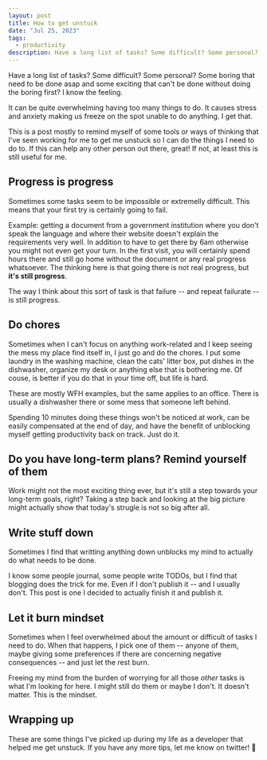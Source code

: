 ```yaml
---
layout: post
title: How to get unstuck
date: "Jul 25, 2023"
tags:
  - productivity
description: Have a long list of tasks? Some difficult? Some personal? Some boring that need to be done asap and some exciting that can't be done without doing the boring first? I know the feeling.
---
```


Have a long list of tasks? Some difficult? Some personal? Some boring that need to be done asap and some exciting that can't be done without doing the boring first? I know the feeling.

It can be quite overwhelming having too many things to do. It causes stress and anxiety making us freeze on the spot unable to do anything. I get that.

This is a post mostly to remind myself of some tools or ways of thinking that I've seen working for me to get me unstuck so I can do the things I need to do to. If this can help any other person out there, great! If not, at least this is still useful for me.

## Progress is progress

Sometimes some tasks seem to be impossible or extremelly difficult. This means that your first try is certainly going to fail.

Example: getting a document from a government institution where you don't speak the language and where their website doesn't explain the requirements very well. In addition to have to get there by 6am otherwise you might not even get your turn. In the first visit, you will certainly spend hours there and still go home without the document or any real progress whatsoever. The thinking here is that going there is not real progress, but **it's still progress**.

The way I think about this sort of task is that failure -- and repeat failurate -- is still progress.

## Do chores

Sometimes when I can't focus on anything work-related and I keep seeing the mess my place find itself in, I just go and do the chores. I put some laundry in the washing machine, clean the cats' litter box, put dishes in the dishwasher, organize my desk or anything else that is bothering me. Of couse, is better if you do that in your time off, but life is hard.

These are mostly WFH examples, but the same applies to an office. There is usually a dishwasher there or some mess that someone left behind.

Spending 10 minutes doing these things won't be noticed at work, can be easily compensated at the end of day, and have the benefit of unblocking myself getting productivity back on track. Just do it.

## Do you have long-term plans? Remind yourself of them

Work might not the most exciting thing ever, but it's still a step towards your long-term goals, right? Taking a step back and looking at the big picture might actually show that today's strugle is not so big after all.

## Write stuff down

Sometimes I find that writting anything down unblocks my mind to actually do what needs to be done.

I know some people journal, some people write TODOs, but I find that blogging does the trick for me. Even if I don't publish it -- and I usually don't. This post is one I decided to actually finish it and publish it.

## Let it burn mindset

Sometimes when I feel overwhelmed about the amount or difficult of tasks I need to do. When that happens, I pick one of them -- anyone of them, maybe giving some preferences if there are concerning negative consequences -- and just let the rest burn.

Freeing my mind from the burden of worrying for all those _other_ tasks is what I'm looking for here. I might still do them or maybe I don't. It doesn't matter. This is the mindset.

## Wrapping up

These are some things I've picked up during my life as a developer that helped me get unstuck. If you have any more tips, let me know on twitter! 💪
